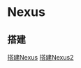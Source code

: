 # Nexus

## 搭建

[搭建Nexus](https://cloud.tencent.com/developer/article/1602949?from=information.detail.%E4%BA%91%E6%9C%8D%E5%8A%A1%E5%99%A8%E6%90%AD%E5%BB%BAnexus)
[搭建Nexus2](https://www.cnblogs.com/alan6/p/13038665.html)



<ad/>
<comment/>
